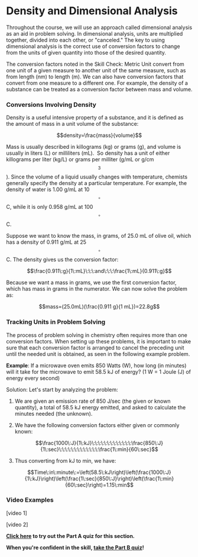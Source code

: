 # Density and Dimensional Analysis

Throughout the course, we will use an approach called dimensional analysis as an aid in problem solving. In dimensional analysis, units are multiplied together, divided into each other, or "canceled." The key to using dimensional analysis is the correct use of conversion factors to change from the units of given quantity into those of the desired quantity.

The conversion factors noted in the Skill Check: Metric Unit convert from one unit of a given measure to another unit of the same measure, such as from length (nm) to length (m). We can also have conversion factors that convert from one measure to a different one. For example, the density of a substance can be treated as a conversion factor between mass and volume.

### Conversions Involving Density

Density is a useful intensive property of a substance, and it is defined as the amount of mass in a unit volume of the substance:

$$density=\frac{mass}{volume}$$

Mass is usually described in killograms (kg) or grams (g), and volume is usually in liters (L) or milliliters (mL).&nbsp; So density has a unit of either killograms per liter (kg/L) or grams per milliter (g/mL or g/cm$$^3$$). Since the volume of a liquid usually changes with temperature, chemists generally specify the density at a particular temperature. For example, the density of water is 1.00 g/mL at 10 $$^{\circ}$$C, while it is only 0.958 g/mL at 100 $$^{\circ}$$C.

Suppose we want to know the mass, in grams, of 25.0 mL of olive oil, which has a density of 0.911 g/mL at 25 $$^{\circ}$$C. The density gives us the conversion factor:

$$\frac{0.911\:g}{1\:mL}\:\:\:and\:\:\:\frac{1\:mL}{0.911\:g}$$

Because we want a mass in grams, we use the first conversion factor, which has mass in grams in the numerator. We can now solve the problem as:

$$mass=(25.0mL)(\frac{0.911 g}{1 mL})=22.8g$$


### Tracking Units in Problem Solving

The process of problem solving in chemistry often requires more than one conversion factors. When setting up these problems, it is important to make sure that each conversion factor is arranged to cancel the preceding unit until the needed unit is obtained, as seen in the following example problem.

**Example**: If a microwave oven emits 850 Watts (W), how long (in minutes) will it take for the microwave to emit 58.5 kJ of energy? (1 W = 1 Joule (J) of energy every second)

Solution: Let's start by analyzing the problem:

1) We are given an emission rate of 850 J/sec (the given or known quantity), a total of 58.5 kJ energy emitted, and asked to calculate the minutes needed (the unknown).

2) We have the following conversion factors either given or commonly known:

$$\frac{1000\:J}{1\:kJ}\:\:\:\:\:\:\:\:\:\:\:\:\:\frac{850\:J}{1\:sec}\:\:\:\:\:\:\:\:\:\:\:\:\:\frac{1\:min}{60\:sec}$$

3) Thus converting from kJ to min, we have:

$$Time\:in\:minute\:=\left(58.5\:kJ\right)\left(\frac{1000\:J}{1\:kJ}\right)\left(\frac{1\:sec}{850\:J}\right)\left(\frac{1\:min}{60\:sec}\right)=1.15\:min$$

### Video Examples

[video 1]

[video 2]


**[Click here](https://psu.instructure.com/courses/1881362/quizzes/3269537 "Conversions Part A") to try out the Part A quiz for this section.**

**When you're confident in the skill, [take the Part B quiz](https://psu.instructure.com/courses/1881362/quizzes/3269541 "Conversions Part B")!**
